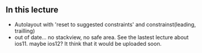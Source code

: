 ## In this lecture
- Autolayout with 'reset to suggested constraints' and constrainst(leading, trailling)
- out of date... no stackview, no safe area. See the lastest lecture about ios11. maybe ios12? It think that it would be uploaded soon. 